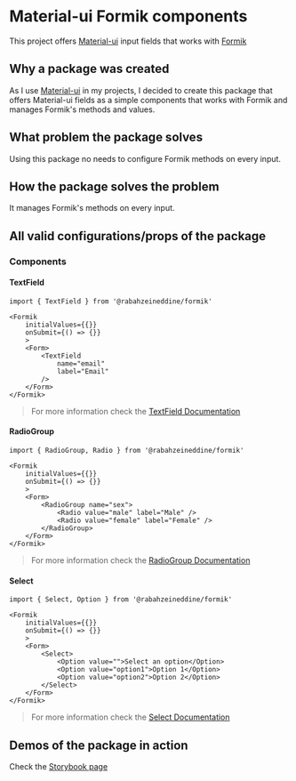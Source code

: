 # Material-ui Formik components

This project offers [Material-ui](https://material-ui.com/) input fields that works with [Formik](https://formik.org/)

## Why a package was created

As I use [Material-ui](https://material-ui.com/) in my projects, I decided to create this package that offers Material-ui fields as a simple components that works with Formik and manages Formik's methods and values.

## What problem the package solves

Using this package no needs to configure Formik methods on every input.

## How the package solves the problem

It manages Formik's methods on every input.

## All valid configurations/props of the package

### Components

#### TextField

```TSX
import { TextField } from '@rabahzeineddine/formik'

<Formik
    initialValues={{}}
    onSubmit={() => {}}
    >
    <Form>
        <TextField
            name="email"
            label="Email"
        />
    </Form>
</Formik>
```

> For more information check the [TextField Documentation](src/components/TextField/README.md)  

#### RadioGroup

```TSX
import { RadioGroup, Radio } from '@rabahzeineddine/formik'

<Formik
    initialValues={{}}
    onSubmit={() => {}}
    >
    <Form>
        <RadioGroup name="sex">
            <Radio value="male" label="Male" />
            <Radio value="female" label="Female" />
        </RadioGroup>
    </Form>
</Formik>
```

> For more information check the [RadioGroup Documentation](src/components/RadioGroup/README.md)

#### Select

```TSX
import { Select, Option } from '@rabahzeineddine/formik'

<Formik
    initialValues={{}}
    onSubmit={() => {}}
    >
    <Form>
        <Select>
            <Option value="">Select an option</Option>
            <Option value="option1">Option 1</Option>
            <Option value="option2">Option 2</Option>
        </Select>
    </Form>
</Formik>
```

> For more information check the [Select Documentation](src/components/Select/README.md)

## Demos of the package in action

Check the [Storybook page](https://rabahzeineddine.github.io/Formik)

<!-- ## Instructions for contributors -->

